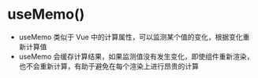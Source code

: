 # useMemo()

- useMemo 类似于 Vue 中的计算属性，可以监测某个值的变化，根据变化重新计算值
- useMemo 会缓存计算结果，如果监测值没有发生变化，即使组件重新渲染，也不会重新计算，有助于避免在每个渲染上进行昂贵的计算

